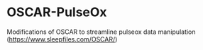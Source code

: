 # OSCAR-PulseOx
Modifications of OSCAR to streamline pulseox data manipulation (https://www.sleepfiles.com/OSCAR/)
